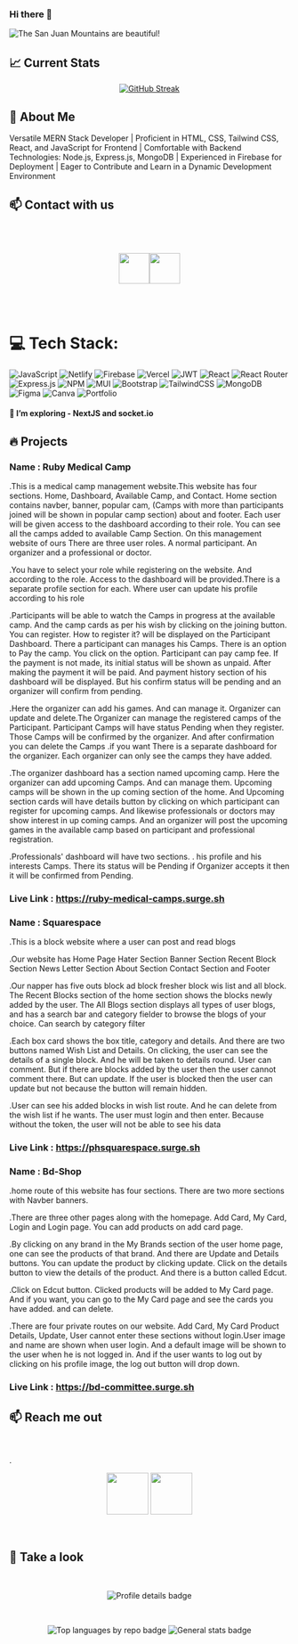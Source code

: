 ### Hi there 👋

![The San Juan Mountains are beautiful!](banner-1.png "San Juan Mountains")

## :chart_with_upwards_trend: Current Stats

<div align="center">

[![GitHub Streak](https://github-readme-streak-stats.herokuapp.com?user=safimiazi&theme=tokyonight)](https://git.io/streak-stats)

</div>

##  💫 About Me 

 Versatile MERN Stack Developer | Proficient in HTML, CSS, Tailwind CSS,
React, and JavaScript for Frontend | Comfortable with Backend Technologies:
Node.js, Express.js, MongoDB | Experienced in Firebase for Deployment |
 Eager to Contribute and Learn in a Dynamic Development Environment

## :mailbox: Contact with us

<br/>
<br/>

***<p align="center"> [<img height="55" src="https://www.facebook.com/shafi.miazi.5/">](https://www.facebook.com/programmingherowebcourse)[<img height="55" src="https://www.linkedin.com/in/mohebulla-miazi-68631624b/">](https://www.linkedin.com/company/programminghero/mycompany/) </p>***

<br/>
<br/>

 # 💻 Tech Stack:

 ![JavaScript](https://img.shields.io/badge/javascript-%23323330.svg?style=flat-square&logo=javascript&logoColor=%23F7DF1E)  ![Netlify](https://img.shields.io/badge/netlify-%23000000.svg?style=flat-square&logo=netlify&logoColor=#00C7B7) ![Firebase](https://img.shields.io/badge/firebase-%23039BE5.svg?style=flat-square&logo=firebase) ![Vercel](https://img.shields.io/badge/vercel-%23000000.svg?style=flat-square&logo=vercel&logoColor=white) ![JWT](https://img.shields.io/badge/JWT-black?style=flat-square&logo=JSON%20web%20tokens)  ![React](https://img.shields.io/badge/react-%2320232a.svg?style=flat-square&logo=react&logoColor=%2361DAFB) ![React Router](https://img.shields.io/badge/React_Router-CA4245?style=flat-square&logo=react-router&logoColor=white) ![Express.js](https://img.shields.io/badge/express.js-%23404d59.svg?style=flat-square&logo=express&logoColor=%2361DAFB) ![NPM](https://img.shields.io/badge/NPM-%23000000.svg?style=flat-square&logo=npm&logoColor=white) ![MUI](https://img.shields.io/badge/MUI-%230081CB.svg?style=flat-square&logo=material-ui&logoColor=white) ![Bootstrap](https://img.shields.io/badge/bootstrap-%23563D7C.svg?style=flat-square&logo=bootstrap&logoColor=white) ![TailwindCSS](https://img.shields.io/badge/tailwindcss-%2338B2AC.svg?style=flat-square&logo=tailwind-css&logoColor=white) ![MongoDB](https://img.shields.io/badge/MongoDB-%234ea94b.svg?style=flat-square&logo=mongodb&logoColor=white)  ![Figma](https://img.shields.io/badge/figma-%23F24E1E.svg?style=flat-square&logo=figma&logoColor=white) ![Canva](https://img.shields.io/badge/Canva-%2300C4CC.svg?style=flat-square&logo=Canva&logoColor=white)  ![Portfolio](https://img.shields.io/badge/Portfolio-%23000000.svg?style=flat-square&logo=firefox&logoColor=#FF7139) 


 #### 🌱 I’m exploring - NextJS and socket.io


 ##  🔥 Projects

 ### Name : Ruby Medical Camp

 .This is a medical camp management website.This website has four sections. Home, Dashboard, Available Camp, and Contact. Home section contains navber, banner, popular cam, (Camps with more than participants joined will be shown in popular camp section) about and footer. Each user will be given access to the dashboard according to their role. You can see all the camps added to available Camp Section. On this management website of ours There are three user roles. A normal participant. An organizer and a professional or doctor.

.You have to select your role while registering on the website. And according to the role. Access to the dashboard will be provided.There is a separate profile section for each. Where user can update his profile according to his role

.Participants will be able to watch the Camps in progress at the available camp. And the camp cards as per his wish by clicking on the joining button. You can register. How to register it? will be displayed on the Participant Dashboard. There a participant can manages his Camps. There is an option to Pay the camp. You click on the option. Participant can pay camp fee. If the payment is not made, its initial status will be shown as unpaid. After making the payment it will be paid. And payment history section of his dashboard will be displayed. But his confirm status will be pending and an organizer will confirm from pending.

.Here the organizer can add his games. And can manage it. Organizer can update and delete.The Organizer can manage the registered camps of the Participant. Participant Camps will have status Pending when they register. Those Camps will be confirmed by the organizer. And after confirmation you can delete the Camps .if you want There is a separate dashboard for the organizer. Each organizer can only see the camps they have added.

.The organizer dashboard has a section named upcoming camp. Here the organizer can add upcoming Camps. And can manage them. Upcoming camps will be shown in the up coming section of the home. And Upcoming section cards will have details button by clicking on which participant can register for upcoming camps. And likewise professionals or doctors may show interest in up coming camps. And an organizer will post the upcoming games in the available camp based on participant and professional registration.

.Professionals' dashboard will have two sections. . his profile and his interests Camps. There its status will be Pending if Organizer accepts it then it will be confirmed from Pending.

### Live Link : https://ruby-medical-camps.surge.sh


 ### Name : Squarespace

 .This is a block website where a user can post and read blogs

.Our website has Home Page Hater Section Banner Section Recent Block Section News Letter Section About Section Contact Section and Footer

.Our napper has five outs block ad block fresher block wis list and all block. The Recent Blocks section of the home section shows the blocks newly added by the user. The All Blogs section displays all types of user blogs, and has a search bar and category fielder to browse the blogs of your choice. Can search by category filter

.Each box card shows the box title, category and details. And there are two buttons named Wish List and Details. On clicking, the user can see the details of a single block. And he will be taken to details round. User can comment. But if there are blocks added by the user then the user cannot comment there. But can update. If the user is blocked then the user can update but not because the button will remain hidden.

.User can see his added blocks in wish list route. And he can delete from the wish list if he wants. The user must login and then enter. Because without the token, the user will not be able to see his data

### Live Link : https://phsquarespace.surge.sh


### Name : Bd-Shop

.home  route of this website has four sections. There are two more sections with Navber banners.

.There are three other pages along with the homepage. Add Card, My Card, Login and Login page. You can add products on add card page.

.By clicking on any brand in the My Brands section of the user home page, one can see the products of that brand. And there are Update and Details buttons. You can update the product by clicking update. Click on the details button to view the details of the product. And there is a button called Edcut.

.Click on Edcut button. Clicked products will be added to My Card page. And if you want, you can go to the My Card page and see the cards you have added.  and can delete.

.There are four private routes on our website. Add Card, My Card Product Details, Update, User cannot enter these sections without login.User image and name are shown when user login. And a default image will be shown to the user when he is not logged in. And if the user wants to log out by clicking on his profile image, the log out button will drop down.


### Live Link :  https://bd-committee.surge.sh



## :mailbox: Reach me out

  <br />

.<div align="center">
[<img height="75" src="download.png">](https://www.linkedin.com/in/safimiazi-972ab4261/)
[<img height="75" src="photo.svg">](https://www.facebook.com/mdovi.7398)
</div>

<br />

## 👀 Take a look
<br />
<p align="center">
  <img src="http://github-profile-summary-cards.vercel.app/api/cards/profile-details?username=safimiazi&theme=tokyonight" alt="Profile details badge"/>
</p>
<br>

<p align="center">
  <img src="http://github-profile-summary-cards.vercel.app/api/cards/repos-per-language?username=safimiazi&theme=tokyonight" alt="Top languages by repo badge"/>
  <img src="http://github-profile-summary-cards.vercel.app/api/cards/stats?username=safimiazi&theme=tokyonight" alt="General stats badge"/>
</p>

<br>
